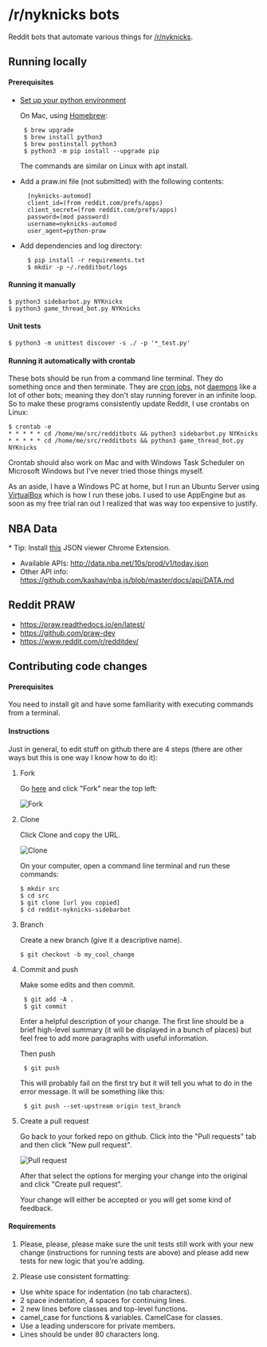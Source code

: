 # /r/nyknicks bots

Reddit bots that automate various things for 
[/r/nyknicks](https://www.reddit.com/r/NYKnicks/).

## Running locally

#### Prerequisites

* [Set up your python environment](https://cloud.google.com/python/setup)

  On Mac, using [Homebrew](https://brew.sh/):

       $ brew upgrade
       $ brew install python3
       $ brew postinstall python3
       $ python3 -m pip install --upgrade pip

  The commands are similar on Linux with apt install.

* Add a praw.ini file (not submitted) with the following contents:

        [nyknicks-automod]
        client_id=(from reddit.com/prefs/apps)
        client_secret=(from reddit.com/prefs/apps)
        password=(mod password)
        username=nyknicks-automod
        user_agent=python-praw

* Add dependencies and log directory:

        $ pip install -r requirements.txt    
        $ mkdir -p ~/.redditbot/logs
    
#### Running it manually

    $ python3 sidebarbot.py NYKnicks
    $ python3 game_thread_bot.py NYKnicks

#### Unit tests

    $ python3 -m unittest discover -s ./ -p '*_test.py'

#### Running it automatically with crontab

These bots should be run from a command line terminal. They do something once and
then terminate. They are [cron jobs](https://en.wikipedia.org/wiki/Cron), not 
[daemons](https://en.wikipedia.org/wiki/Daemon_(computing)) like a lot of other
bots; meaning they don't stay running forever in an infinite loop. So to  make
these programs consistently update Reddit, I use crontabs on Linux:

    $ crontab -e
    * * * * * cd /home/me/src/redditbots && python3 sidebarbot.py NYKnicks
    * * * * * cd /home/me/src/redditbots && python3 game_thread_bot.py NYKnicks

Crontab should also work on Mac and with Windows Task Scheduler on Microsoft 
Windows but I've never tried those things myself.

As an aside, I have a Windows PC at home, but I run an Ubuntu Server using 
[VirtualBox](https://www.virtualbox.org/) which is how I run these jobs. I used
to use AppEngine but as soon as my free trial ran out I realized that was way too
expensive to justify.

## NBA Data

\* Tip: Install [this](https://chrome.google.com/webstore/detail/json-viewer/gbmdgpbipfallnflgajpaliibnhdgobh/related?hl=en-US) JSON viewer Chrome Extension.

* Available APIs: http://data.nba.net/10s/prod/v1/today.json
* Other API info: https://github.com/kashav/nba.js/blob/master/docs/api/DATA.md

## Reddit PRAW

* https://praw.readthedocs.io/en/latest/
* https://github.com/praw-dev
* https://www.reddit.com/r/redditdev/

## Contributing code changes

#### Prerequisites

You need to install git and have some familiarity with executing
commands from a terminal.

#### Instructions

Just in general, to edit stuff on github there are 4 steps (there are other ways
but this is one way I know how to do it):

1. Fork

   Go [here](https://github.com/agaber/reddit-nyknicks-sidebarbot) and click
   "Fork" near the top left:
   
   ![Fork](https://i.imgur.com/TvuVRKp.png) 
   
1. Clone

   Click Clone and copy the URL. 
   
   ![Clone](https://i.imgur.com/taHxmrx.png)
   
   On your computer, open a command line terminal and run these commands:
   
       $ mkdir src
       $ cd src
       $ git clone [url you copied]
       $ cd reddit-nyknicks-sidebarbot
        
1. Branch

    Create a new branch (give it a descriptive name).
    
       $ git checkout -b my_cool_change

1. Commit and push

    Make some edits and then commit.
    
        $ git add -A .
        $ git commit
    
    Enter a helpful description of your change. The first line should be a brief
    high-level summary (it will be displayed in a bunch of places) but feel free
    to add more paragraphs with useful information.
    
    Then push
    
        $ git push
    
    This will probably fail on the first try but it will tell you what to do in
    the error message. It will be something like this:
    
        $ git push --set-upstream origin test_branch
    
1. Create a pull request

    Go back to your forked repo on github. Click into the "Pull requests" tab and
    then click "New pull request".
    
    ![Pull request](https://i.imgur.com/IIJ9twX.png)
    
    After that select the options for merging your change into the original and
    click "Create pull request".
    
    Your change will either be accepted or you will get some kind of feedback.
    
#### Requirements

1. Please, please, please make sure the unit tests still work with your new change
(instructions for running tests are above) and please add new tests for new logic
that you're adding.

2. Please use consistent formatting:
* Use white space for indentation (no tab characters).
* 2 space indentation, 4 spaces for continuing lines.
* 2 new lines before classes and top-level functions.
* camel_case for functions & variables. CamelCase for classes.
* Use a leading underscore for private members.
* Lines should be under 80 characters long.